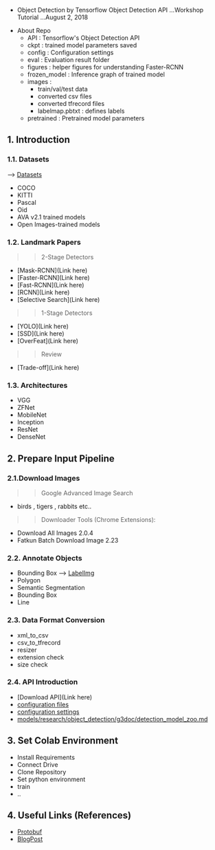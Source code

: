  
* Object Detection by Tensorflow Object Detection API 
...Workshop Tutorial
...August 2, 2018


- About Repo
   * API     : Tensorflow's Object Detection API
   * ckpt    : trained model parameters saved
   * config  : Configuration settings
   * eval    : Evaluation result folder
   * figures : helper figures for understanding Faster-RCNN
   * frozen_model : Inference graph of trained model
   * images : 
      * train/val/test data
      * converted csv files
      * converted tfrecord files
      * labelmap.pbtxt : defines labels
   * pretrained   : Pretrained model parameters 
   
 
## 1. Introduction

### 1.1. Datasets
--> [Datasets](https://www.analyticsvidhya.com/blog/2018/03/comprehensive-collection-deep-learning-datasets/)
- COCO
- KITTI
- Pascal
- Oid
- AVA v2.1 trained models
- Open Images-trained models

### 1.2. Landmark Papers

>> 2-Stage Detectors
 - [Mask-RCNN](Link here)
 - [Faster-RCNN](Link here)
 - [Fast-RCNN](Link here)
 - [RCNN](Link here)
 - [Selective Search](Link here)
 
>> 1-Stage Detectors
 - [YOLO](Link here)
 - [SSD](Link here)
 - [OverFeat](Link here)

>> Review
 - [Trade-off](Link here)


### 1.3. Architectures

- VGG
- ZFNet
- MobileNet
- Inception
- ResNet
- DenseNet



## 2. Prepare Input Pipeline

### 2.1.Download Images

>> Google Advanced Image Search
 - birds , tigers , rabbits etc..
 
>> Downloader Tools (Chrome Extensions):
 - Download All Images 2.0.4
 - Fatkun Batch Download Image 2.23


### 2.2. Annotate Objects

- Bounding Box
--> [LabelImg](https://github.com/tzutalin/labelImg)
- Polygon
- Semantic Segmentation
- Bounding Box
- Line

### 2.3. Data Format Conversion

- xml_to_csv
- csv_to_tfrecord
- resizer
- extension check
- size check

### 2.4. API Introduction

 - [Download API](Link here)
 - [configuration files](https://github.com/tensorflow/models/tree/master/research/object_detection/samples/configs)
 - [configuration settings](https://github.com/tensorflow/models/blob/master/research/object_detection/g3doc/configuring_jobs.md)
 - [models/research/object_detection/g3doc/detection_model_zoo.md](https://github.com/tensorflow/models/blob/master/research/object_detection/g3doc/detection_model_zoo.md)

## 3. Set Colab Environment

 - Install Requirements
 - Connect Drive
 - Clone Repository
 - Set python environment
 - train
 - ..


## 4. Useful Links (References)
- [Protobuf](https://towardsdatascience.com/3-steps-to-update-parameters-of-faster-r-cnn-ssd-models-in-tensorflow-object-detection-api-7eddb11273ed)
- [BlogPost](https://blog.playment.io/comparing-image-annotation-types/)

